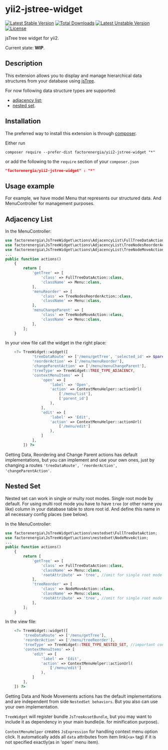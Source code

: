 yii2-jstree-widget
==================

[![Latest Stable Version](https://poser.pugx.org//factorenergia/yii2-jstree-widget/v/stable)](https://packagist.org/packages//factorenergia/yii2-jstree-widget)
[![Total Downloads](https://poser.pugx.org//factorenergia/yii2-jstree-widget/downloads)](https://packagist.org/packages//factorenergia/yii2-jstree-widget)
[![Latest Unstable Version](https://poser.pugx.org//factorenergia/yii2-jstree-widget/v/unstable)](https://packagist.org/packages//factorenergia/yii2-jstree-widget)
[![License](https://poser.pugx.org//factorenergia/yii2-jstree-widget/license)](https://packagist.org/packages//factorenergia/yii2-jstree-widget)

jsTree tree widget for yii2.

Current state: **WIP**.

Description
-----------

This extension allows you to display and manage hierarchical data structures from your 
database using [jsTree](https://www.jstree.com/).

For now following data structure types are supported:
- [adjacency list](https://en.wikipedia.org/wiki/Adjacency_list);
- [nested set](https://en.wikipedia.org/wiki/Nested_set_model).

## Installation

The preferred way to install this extension is through [composer](http://getcomposer.org/download/).

Either run

```
composer require --prefer-dist factorenergia/yii2-jstree-widget "*"
```

or add the following to the `require` section of your `composer.json`

```json
"factorenergia/yii2-jstree-widget" : "*"
```
Usage example
-------------
For example, we have model Menu that represents our structured data. And MenuController for management purposes.

Adjacency List
--------------
In the MenuController:

``` php
use factorenergia\JsTreeWidget\actions\AdjacencyList\FullTreeDataAction;
use factorenergia\JsTreeWidget\actions\AdjacencyList\TreeNodesReorderAction;
use factorenergia\JsTreeWidget\actions\AdjacencyList\TreeNodeMoveAction;
...
public function actions()
    {
        return [
            'getTree' => [
                'class' => FullTreeDataAction::class,
                'className' => Menu::class,
            ],
            'menuReorder' => [
                'class' => TreeNodesReorderAction::class,
                'className' => Menu::class,
            ],
            'menuChangeParent' => [
                'class' => TreeNodeMoveAction::class,
                'className' => Menu::class,
            ],
        ];
    }
```

In your view file call the widget in the right place:

``` php
    <?= TreeWidget::widget([
            'treeDataRoute' => ['/menu/getTree', 'selected_id' => $parent_id],
            'reorderAction' => ['/menu/menuReorder'],
            'changeParentAction' => ['/menu/menuChangeParent'],
            'treeType' => TreeWidget::TREE_TYPE_ADJACENCY,
            'contextMenuItems' => [
                'open' => [
                    'label' => 'Open',
                    'action' => ContextMenuHelper::actionUrl(
                        ['/menu/list'],
                        ['parent_id']
                    ),
                ],
                'edit' => [
                    'label' => 'Edit',
                    'action' => ContextMenuHelper::actionUrl(
                        ['/menu/edit']
                    ),
                ]
            ],
        ]) ?>
```
Getting Data, Reordering and Change Parent actions has default implementations, but you can implement and use your own ones, just by changing a routes `'treeDataRoute', 'reorderAction', 'changeParentAction'`.

Nested Set
----------
Nested set can work in single or multy root modes. Single root mode by default.
For using multi root mode you have to have `tree` (or other name you like) column in your database table to store root id. And define this name in all necessary config places (see below).

In the MenuController:

``` php
use factorenergia\JsTreeWidget\actions\nestedset\FullTreeDataAction;
use factorenergia\JsTreeWidget\actions\nestedset\NodeMoveAction;
...
public function actions()
    {
        return [
            'getTree' => [
                'class' => FullTreeDataAction::class,
                'className' => Menu::class,
                'rootAttribute' => 'tree', //omit for single root mode
            ],
            'treeReorder' => [
                'class' => NodeMoveAction::class,
                'className' => Menu::class,
                'rootAttribute' => 'tree', //omit for single root mode
            ],
        ];
    }
```
In the view file:
```php
    <?= TreeWidget::widget([
        'treeDataRoute' => ['/menu/getTree'],
        'reorderAction' => ['/menu/treeReorder'],
        'treeType' => TreeWidget::TREE_TYPE_NESTED_SET, //important config option
        'contextMenuItems' => [
            'edit' => [
                'label' => 'Edit',
                'action' => ContextMenuHelper::actionUrl(
                    ['/menu/edit']
                ),
            ]
        ],
    ]) ?>
```
Getting Data and Node Movements actions has the default implementations and are independent from side `NestedSet behaviors`. But you also can use your own implementation.

`TreeWidget` will register bundle `JsTreeAssetBundle`, but you may want to include it as dependency in your main bundle(ie. for minification purpose).

`ContextMenuHelper` creates `JsExpression` for handling context menu option click. It automatically adds all `data` attributes from item link(`<a>` tag) if it is not specified exactly(as in 'open' menu item).